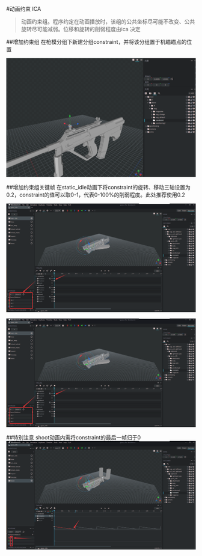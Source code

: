 #动画约束 ICA
>动画约束组。程序约定在动画播放时，该组的公共坐标尽可能不改变、公共旋转尽可能减弱。位移和旋转的削弱程度由ica 决定

##增加约束组
在枪模分组下新建分组constraint，并将该分组置于机瞄瞄点的位置

![1.1](./1.1.png)

##增加约束组关键帧
在static_idle动画下将constraint的旋转、移动三轴设置为0.2，constraint的值可以取0-1，代表0-100%的削弱程度。此处推荐使用0.2

![1.2.1](./1.2.1.png)

![1.2.1](./1.2.1.png)

##特别注意
shoot动画内需将constraint的最后一帧归于0
![1.3](./1.3.png)